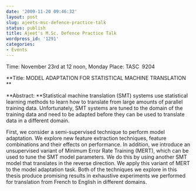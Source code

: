 ```yaml
---
date: '2009-11-20 09:46:32'
layout: post
slug: ajeets-msc-defence-practice-talk
status: publish
title: Ajeet's M.Sc. Defence Practice Talk
wordpress_id: '1291'
categories:
- Events
---
```


Time:  November 23rd at 12 noon, Monday
Place: TASC  9204

**Title: MODEL ADAPTATION FOR STATISTICAL MACHINE TRANSLATION **

**Abstract:
**Statistical machine translation (SMT) systems use statistical learning methods to learn how to translate from large amounts of parallel training data. Unfortunately, SMT systems are tuned to the domain of the training data and need to be adapted before they can be used to translate data in a different domain.

First, we consider a semi-supervised technique to perform model adaptation. We explore new feature extraction techniques, feature combinations and their effects on performance. In addition, we introduce an unsupervised variant of Minimum Error Rate Training (MERT), which can be used to tune the SMT model parameters. We do this by using another SMT model that translates in the reverse direction. We apply this variant of MERT to the model adaptation task. Both of the techniques we explore in this thesis produce promising results in exhaustive experiments we performed for translation from French to English in different domains.
